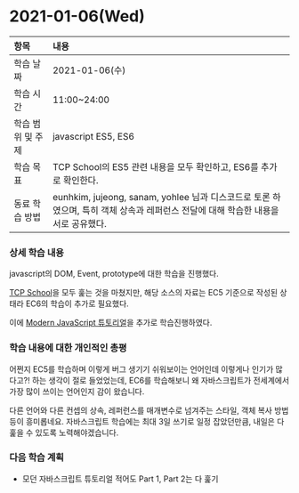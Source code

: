# 2021-01-06\(Wed\)

| 항목 | 내용 |
| :--- | :--- |
| 학습 날짜 | 2021-01-06\(수\) |
| 학습 시간 | 11:00~24:00 |
| 학습 범위 및 주제 | javascript ES5, ES6 |
| 학습 목표 | TCP School의 ES5 관련 내용을 모두 확인하고, ES6를 추가로 확인한다. |
| 동료 학습 방법 | eunhkim, jujeong, sanam, yohlee 님과 디스코드로 토론 하였으며, 특히 객체 상속과 레퍼런스 전달에 대해 학습한 내용을 서로 공유했다. |

### 상세 학습 내용

javascript의 DOM, Event, prototype에 대한 학습을 진행했다.

[TCP School](http://www.tcpschool.com/javascript/intro)을 모두 훑는 것을 마쳤지만, 해당 소스의 자료는 EC5 기준으로 작성된 상태라 EC6의 학습이 추가로 필요했다.

이에 [Modern JavaScript 튜토리얼](https://javascript.info/)을 추가로 학습진행하였다.

### 학습 내용에 대한 개인적인 총평

어쩐지 EC5를 학습하며 이렇게 버그 생기기 쉬워보이는 언어인데 이렇게나 인기가 많다고?! 하는 생각이 절로 들었었는데, EC6를 학습해보니 왜 자바스크립트가 전세계에서 가장 많이 쓰이는 언어인지 감이 왔습니다.

다른 언어와 다른 컨셉의 상속, 레퍼런스를 매개변수로 넘겨주는 스타일, 객체 복사 방법 등이 흥미롭네요. 자바스크립트 학습에는 최대 3일 쓰기로 일정 잡았던만큼, 내일은 다 훑을 수 있도록 노력해야겠습니다.

### 다음 학습 계획

* 모던 자바스크립트 튜토리얼 적어도 Part 1, Part 2는 다 훑기

